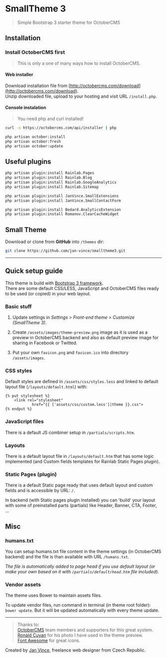 # SmallTheme 3
> Simple Bootstrap 3 starter theme for OctoberCMS

## Installation

### Install OctoberCMS first

> This is only a one of many ways how to install OctoberCMS.

#### Web installer

Download installation file from [http://octobercms.com/download](http://octobercms.com/download).    
Unzip downloaded file, upload to your hosting and visit URL ````/install.php````.

#### Console instalation

> You need php and curl installed!

````sh
curl -s https://octobercms.com/api/installer | php

php artisan october:install
php artisan october:fresh    
php artisan october:update
````

## Useful plugins

````sh
php artisan plugin:install Rainlab.Pages
php artisan plugin:install Rainlab.Blog
php artisan plugin:install Rainlab.GoogleAnalytics
php artisan plugin:install Rainlab.Sitemap

php artisan plugin:install JanVince.SmallExtensions
php artisan plugin:install JanVince.SmallContactForm

php artisan plugin:install Bedard.AnalyticsExtension
php artisan plugin:install Romanov.ClearCacheWidget
````

## Small Theme

Download or clone from **GitHub** into `/themes` dir:

````sh
git clone https://github.com/jan-vince/smalltheme3.git
````

----

## Quick setup guide

This theme is build with [Bootstrap 3 framework](https://getbootstrap.com/docs/3.3/).    
There are some default CSS/LESS, JavaScript and OctoberCMS files ready to be used (or copied) in your web layout.

### Basic stuff

1. Update settings in *Settings > Front-end theme > Customize (SmallTheme 3)*.

2. Create ````/assets/images/theme-preview.png```` image as it is used as a preview in OctoberCMS backend and also as default preview image for sharing in Facebook or Twitted.

3. Put your own ````favicon.png```` and ````favicon.ico```` into directory ````/assets/images````.

### CSS styles

Default styles are defined in ```/assets/css/styles.less``` and linked to default layout file (```/layouts/default.html```) with:

```
{% put stylesheet %}
    <link rel="stylesheet"
            href="{{ ['assets/css/custom.less']|theme }}.css">
{% endput %}
```

### JavaScript files

There is a default JS combiner setup in  ```/partials/scripts.htm```.


### Layouts

There is a default layout file in ```/layouts/default.htm``` that has some logic implemented (and Custom fields templates for Rainlab Static Pages plugin).


### Static Pages (plugin)

There is a default Static page ready that uses default layout and custom fields and is accessible by URL: ```/```.

In backend (with Static pages plugin installed) you can 'build' your layout with some of preinstalled parts (partials) like Header, Banner, CTA, Footer, ...

## Misc

### humans.txt

You can setup humans.txt file content in the theme settings (in OctoberCMS backend) and the file is than available with URL ```/humans.txt```.

*The file is automatically added to page head if you use default layout (or make your own based on it with ```/partials/default/head.htm``` file included).*

### Vendor assets

The theme uses Bower to maintain assets files.

To update vendor files, run command in terminal (in theme root folder): ```bower update```. But it will be updated automatically with every theme update.

----

> Thanks to:    
> [OctoberCMS](http://www.octobercms.com) team members and supporters for this great system.    
> [Ronald Cuyan](https://unsplash.com/@ronaldcuyan) for his photo I have used in the theme preview.    
> [Font Awesome](http://www.fontawesome.io) for great icons.

Created by [Jan Vince](http://www.vince.cz), freelance web designer from Czech Republic.
